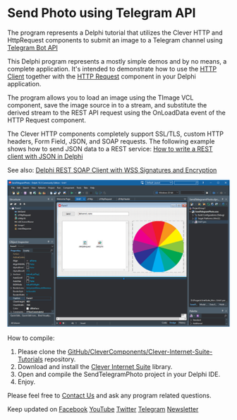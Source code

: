 # Send Photo using Telegram API

The program represents a Delphi tutorial that utilizes the Clever HTTP and HttpRequest components to submit an image to a Telegram channel using [Telegram Bot API](https://core.telegram.org/bots/api)   

This Delphi program represents a mostly simple demos and by no means, a complete application. It's intended to demonstrate how to use the [HTTP Client](https://www.clevercomponents.com/products/inetsuite/httpclient.asp) together with the [HTTP Request](https://www.clevercomponents.com/products/inetsuite/requestbuilder.asp) component in your Delphi application.   

The program allows you to load an image using the TImage VCL component, save the image source in to a stream, and substitute the derived stream to the REST API request using the OnLoadData event of the HTTP Request component.   

The Clever HTTP components completely support SSL/TLS, custom HTTP headers, Form Field, JSON, and SOAP requests. The following example shows how to send JSON data to a REST service: [How to write a REST client with JSON in Delphi](https://github.com/CleverComponents/Clever-Internet-Suite-Tutorials/tree/master/vcl/RestClientSendReceiveJson)   

See also: [Delphi REST SOAP Client with WSS Signatures and Encryption](https://github.com/CleverComponents/Clever-Internet-Suite-Tutorials/tree/master/RestSoapSignEncrypt)

![Screenshot](send-tel-photo.jpg)

How to compile:   
1. Please clone the [GitHub/CleverComponents/Clever-Internet-Suite-Tutorials](https://github.com/CleverComponents/Clever-Internet-Suite-Tutorials) repository.
2. Download and install the [Clever Internet Suite](https://www.clevercomponents.com/downloads/inetsuite/suitedownload.asp) library.
3. Open and compile the SendTelegramPhoto project in your Delphi IDE.
4. Enjoy.

Please feel free to [Contact Us](https://www.clevercomponents.com/support/) and ask any program related questions.   

Keep updated on [Facebook](http://www.facebook.com/clevercomponents)   [YouTube](https://www.youtube.com/channel/UC9Si4WNQVSeXQMjdEJ8j1fg)   [Twitter](https://twitter.com/CleverComponent)   [Telegram](https://t.me/clevercomponents)   [Newsletter](https://www.clevercomponents.com/home/maillist.asp)   
